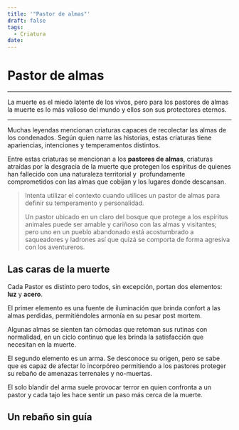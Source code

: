 ```yaml
---
title: '"Pastor de almas"'
draft: false
tags:
  - Criatura
date:
---
```

# Pastor de almas

---

La muerte es el miedo latente de los vivos, pero para los pastores de almas la muerte es lo más valioso del mundo y ellos son sus protectores eternos.

---

Muchas leyendas mencionan criaturas capaces de recolectar las almas de los condenados. Según quien narre las historias, estas criaturas tiene apariencias, intenciones y temperamentos distintos.

Entre estas criaturas se mencionan a los **pastores de almas**, criaturas atraídas por la desgracia de la muerte que protegen los espíritus de quienes han fallecido con una naturaleza territorial y  profundamente comprometidos con las almas que cobijan y los lugares donde descansan. 

>Intenta utilizar el contexto cuando utilices un pastor de almas para definir su temperamento y personalidad. 
>
>Un pastor ubicado en un claro del bosque que protege a los espíritus animales puede ser amable y cariñoso con las almas y visitantes; pero uno en un pueblo abandonado está acostumbrado a saqueadores y ladrones así que quizá se comporta de forma agresiva con los aventureros.
## Las caras de la muerte

Cada Pastor es distinto pero todos, sin excepción, portan dos elementos: **luz** y **acero**.

El primer elemento es una fuente de iluminación que brinda confort a las almas perdidas, permitiéndoles armonía en su pesar post mortem. 

Algunas almas se sienten tan cómodas que retoman sus rutinas con normalidad, en un ciclo continuo que les brinda la satisfacción que necesitan en la muerte.

El segundo elemento es un arma. Se desconoce su origen, pero se sabe que es capaz de afectar lo incorpóreo permitiendo a los pastores proteger su rebaño de amenazas terrenales y no-muertas. 

El solo blandir del arma suele provocar terror en quien confronta a un pastor y cada tajo les hace sentir un paso más cerca de la muerte.
## Un rebaño sin guía